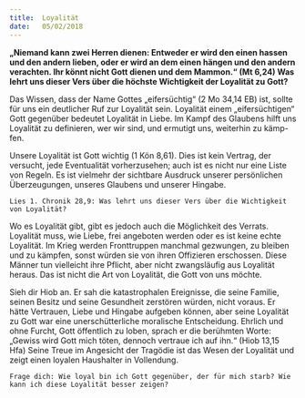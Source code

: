 ```yaml
---
title:  Loyalität
date:   05/02/2018
---
```


**„Niemand kann zwei Herren dienen: Entweder er wird den einen hassen und den andern lieben, oder er wird an dem einen hängen und den andern verachten. Ihr könnt nicht Gott dienen und dem Mammon.“ (Mt 6,24) Was lehrt uns dieser Vers über die höchste Wichtigkeit der Loyalität zu Gott?** 

Das Wissen, dass der Name Gottes „eifersüchtig“ (2 Mo 34,14 EB) ist, sollte für uns ein deutlicher Ruf zur Loyalität sein. Loyalität einem „eifersüchtigen“ Gott gegenüber bedeutet Loyalität in Liebe. Im Kampf des Glaubens hilft uns Loyalität zu definieren, wer wir sind, und ermutigt uns, weiterhin zu kämp-fen. 

Unsere Loyalität ist Gott wichtig (1 Kön 8,61). Dies ist kein Vertrag, der versucht, jede Eventualität vorherzusehen; auch ist es nicht nur eine Liste von Regeln. Es ist vielmehr der sichtbare Ausdruck unserer persönlichen Überzeugungen, unseres Glaubens und unserer Hingabe. 

`Lies 1. Chronik 28,9: Was lehrt uns dieser Vers über die Wichtigkeit von Loyalität?` 

Wo es Loyalität gibt, gibt es jedoch auch die Möglichkeit des Verrats. Loyalität muss, wie Liebe, frei angeboten werden oder es ist keine echte Loyalität. Im Krieg werden Fronttruppen manchmal gezwungen, zu bleiben und zu kämpfen, sonst würden sie von ihren Offizieren erschossen. Diese Männer tun vielleicht ihre Pflicht, aber nicht zwangsläufig aus Loyalität heraus. Das ist nicht die Art von Loyalität, die Gott von uns möchte. 

Sieh dir Hiob an. Er sah die katastrophalen Ereignisse, die seine Familie, seinen Besitz und seine Gesundheit zerstören würden, nicht voraus. Er hätte Vertrauen, Liebe und Hingabe aufgeben können, aber seine Loyalität zu Gott war eine unerschütterliche moralische Entscheidung. Ehrlich und ohne Furcht, Gott öffentlich zu loben, sprach er die berühmten Worte: „Gewiss wird Gott mich töten, dennoch vertraue ich auf ihn.“ (Hiob 13,15 Hfa) Seine Treue im Angesicht der Tragödie ist das Wesen der Loyalität und zeigt einen loyalen Haushalter in Vollendung. 

`Frage dich: Wie loyal bin ich Gott gegenüber, der für mich starb? Wie kann ich diese Loyalität besser zeigen?`
